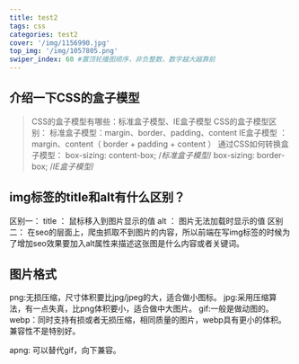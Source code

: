 ```yaml
---
title: test2
tags: css
categories: test2
cover: '/img/1156990.jpg'
top_img: '/img/1057805.png'
swiper_index: 60 #置顶轮播图顺序，非负整数，数字越大越靠前
---
```


## 介绍一下CSS的盒子模型

> CSS的盒子模型有哪些：标准盒子模型、IE盒子模型
> CSS的盒子模型区别：
>   标准盒子模型：margin、border、padding、content
>   IE盒子模型 ：margin、content（ border +  padding  + content ）
> 通过CSS如何转换盒子模型：
>   box-sizing: content-box;  /*标准盒子模型*/
>   box-sizing: border-box;   /*IE盒子模型*/

## img标签的title和alt有什么区别？

区别一：
title ： 鼠标移入到图片显示的值
alt   ： 图片无法加载时显示的值
区别二：
在seo的层面上，爬虫抓取不到图片的内容，所以前端在写img标签的时候为了增加seo效果要加入alt属性来描述这张图是什么内容或者关键词。

## 图片格式

png:无损压缩，尺寸体积要比jpg/jpeg的大，适合做小图标。
jpg:采用压缩算法，有一点失真，比png体积要小，适合做中大图片。
gif:一般是做动图的。
webp：同时支持有损或者无损压缩，相同质量的图片，webp具有更小的体积。兼容性不是特别好。

apng: 可以替代gif，向下兼容。
